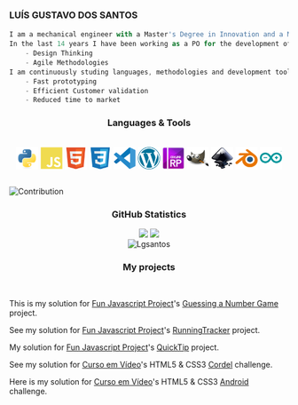 ### LUÍS GUSTAVO DOS SANTOS
```dart
I am a mechanical engineer with a Master's Degree in Innovation and a MBA.
In the last 14 years I have been working as a PO for the development of new services and processes using:
    - Design Thinking
    - Agile Methodologies
I am continuously studing languages, methodologies and development tools for:
    - Fast prototyping
    - Efficient Customer validation
    - Reduced time to market
```
<h3 align="center" height="20" >Languages & Tools</h3>
				 
<div style="display: inline_block;" align="center"><br>
	<img align="center" alt="Python" height="40" width="40" src="https://raw.githubusercontent.com/devicons/devicon/master/icons/python/python-original.svg">
	<img align="center" alt="Javascript" height="40" width="40" src="https://raw.githubusercontent.com/devicons/devicon/master/icons/javascript/javascript-plain.svg">
	<img align="center" alt="HTML5" height="40" width="40" src="https://raw.githubusercontent.com/devicons/devicon/master/icons/html5/html5-original.svg">
	<img align="center" alt="CSS3" height="40" width="40" src="https://raw.githubusercontent.com/devicons/devicon/master/icons/css3/css3-original.svg">
	<img align="center" alt="Visual Studio Code" height="40" width="40" src="https://raw.githubusercontent.com/devicons/devicon/master/icons/vscode/vscode-original.svg">
	<img align="center" alt="WordPress" height="40" width="40" src="https://raw.githubusercontent.com/Lgsantos/HTML5_e_CSS3/main/images/logo_wordpress.svg">
	<img align="center" alt="Axure RP 8" height="40" width="40" src="https://github.com/Lgsantos/HTML5_e_CSS3/blob/401c861b7274baae5bcbc2d6a2b407a148e66bac/images/axure-rp-pro.png">
	<img align="center" alt="Gimp" height="40" width="40" src="https://raw.githubusercontent.com/devicons/devicon/master/icons/gimp/gimp-original.svg">
	<img align="center" alt="Inkscape" height="40" width="40" src="https://raw.githubusercontent.com/devicons/devicon/master/icons/inkscape/inkscape-original.svg">
	<img align="center" alt="Blender" height="40" width="40" src="https://raw.githubusercontent.com/devicons/devicon/master/icons/blender/blender-original.svg">
	<img align="center" alt="Arduino" height="40" width="40" src="https://raw.githubusercontent.com/devicons/devicon/master/icons/arduino/arduino-original.svg">
</div><br> 

![Contribution](https://activity-graph.herokuapp.com/graph?username=Lgsantos&theme=xcode&hide_border=true&area=true)

<h3 align="center" height="20" >GitHub Statistics</h3>

<div align="center">
    <img height="160em" src="https://github-readme-stats.vercel.app/api?username=Lgsantos&theme=dark&show_icons=true"/>
    <img height="160em" src="https://github-readme-stats.vercel.app/api/top-langs/?username=Lgsantos&layout=compact&langs_count=7&theme=dark   "/>
</div>
<div align="center">
        <img height="200" width="750" src="https://github-readme-streak-stats.herokuapp.com/?user=Lgsantos&theme=dark" alt="Lgsantos" />
</div>

<h3 align="center" height="20" >My projects</h3><br>
<p>This is my solution for <a href="https://fun-javascript-projects.com/">Fun Javascript Project</a>'s <a href="https://lgsantos.github.io/NumberGuessing/", target="_blank">Guessing a Number Game</a> project.</p>
<p>See my solution for <a href="https://fun-javascript-projects.com/">Fun Javascript Project</a>'s <a href="https://lgsantos.github.io/RunningTracker/", target="_blank">RunningTracker</a> project.</p>
<p>My solution for <a href="https://fun-javascript-projects.com/">Fun Javascript Project</a>'s <a href="https://lgsantos.github.io/QuickTip/", target="_blank">QuickTip</a> project.</p>
<p>See my solution for <a href="https://www.cursoemvideo.com/">Curso em Vídeo</a>'s HTML5 & CSS3 <a href="https://lgsantos.github.io/Cordel/", target="_blank">Cordel</a> challenge.</p>
<p>Here is my solution for <a href="https://www.cursoemvideo.com/">Curso em Vídeo</a>'s HTML5 & CSS3 <a href="https://lgsantos.github.io/Android/", target="_blank">Android</a> challenge.</p>
<!--
**Lgsantos/lgsantos** is a ✨ _special_ ✨ repository because its `README.md` (this file) appears on your GitHub profile.

Here are some ideas to get you started:

- 🔭 I’m currently working on ...
- 🌱 I’m currently learning ...
- 👯 I’m looking to collaborate on ...
- 🤔 I’m looking for help with ...
- 💬 Ask me about ...
- 📫 How to reach me: ...
- 😄 Pronouns: ...
- ⚡ Fun fact: ...
-->
